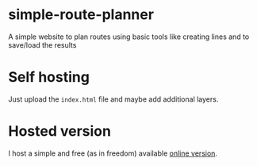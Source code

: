 # simple-route-planner
A simple website to plan routes using basic tools like creating lines and to save/load the results

# Self hosting
Just upload the `index.html` file and maybe add additional layers.

# Hosted version
I host a simple and free (as in freedom) available [online version](https://hauke-stieler.de/simple-route-planner/).
